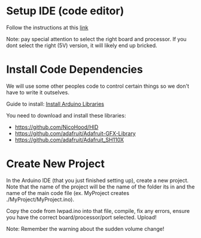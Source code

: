 # Setup IDE (code editor)
Follow the instructions at this [link](https://learn.sparkfun.com/tutorials/qwiic-pro-micro-usb-c-atmega32u4-hookup-guide/setting-up-arduino)

Note: pay special attention to select the right board and processor. If you dont select the right (5V) version, it will likely end up bricked.

# Install Code Dependencies
We will use some other peoples code to control certain things so we don't have to write it outselves.

Guide to install: [Install Arduino Libraries](https://docs.arduino.cc/software/ide-v1/tutorials/installing-libraries)

You need to download and install these libraries:
* https://github.com/NicoHood/HID
* https://github.com/adafruit/Adafruit-GFX-Library
* https://github.com/adafruit/Adafruit_SH110X

# Create New Project
In the Arduino IDE (that you just finished setting up), create a new project. Note that the name of the project will be the name of the folder its in and the name of the main code file (ex. MyProject creates ./MyProject/MyProject.ino).

Copy the code from lwpad.ino into that file, compile, fix any errors, ensure you have the correct board/processor/port selected. Upload!

Note: Remember the warning about the sudden volume change!